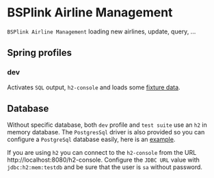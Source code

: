 # BSPlink Airline Management

`BSPlink Airline Management` loading new airlines, update, query, ...

## Spring profiles

### dev

Activates `SQL` output, `h2-console` and loads some
[fixture data](src/main/resources/db/data/dev/R__example_data.sql).

## Database

Without specific database, both `dev` profile and `test suite` use an `h2`
in memory database. The `PostgresSql` driver is also provided so you can
configure a `PostgreSql` database easily, here is an
[example](config/application-dev.yml.example).

If you are using `h2` you can connect to the `h2-console` from the URL
http://localhost:8080/h2-console. Configure the `JDBC URL` value with
`jdbc:h2:mem:testdb` and be sure that the user is `sa` without password.
